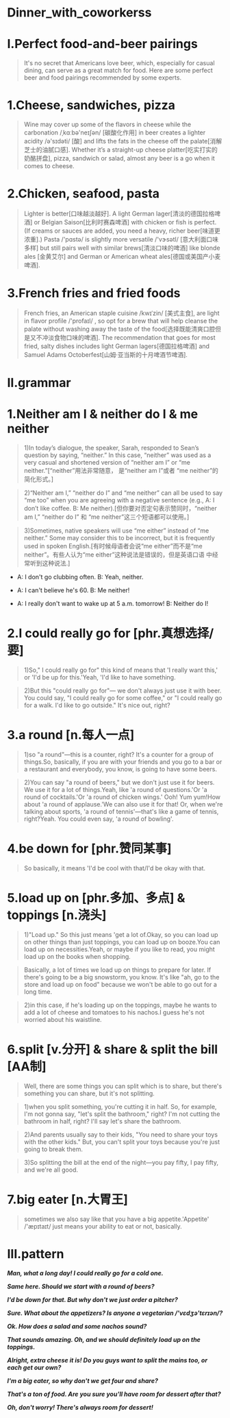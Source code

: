 # Dinner_with_coworkerss

# I.Perfect food-and-beer pairings
> It's no secret that Americans love beer, which, especially for casual dining, can serve as a great match for food. Here are some perfect beer and food pairings recommended by some experts.

# 1.Cheese, sandwiches, pizza
> Wine may cover up some of the flavors in cheese while the carbonation /ˌkɑːbə'neɪʃən/ [碳酸化作用] in beer creates a lighter acidity /ə'sɪdəti/ [酸] and lifts the fats in the cheese off the palate[消解芝士的油腻口感]. Whether it’s a straight-up cheese platter[吃实打实的奶酪拼盘], pizza, sandwich or salad, almost any beer is a go when it comes to cheese.

# 2.Chicken, seafood, pasta
> Lighter is better[口味越淡越好]. A light German lager[清淡的德国拉格啤酒] or Belgian Saison[比利时赛森啤酒] with chicken or fish is perfect. (If creams or sauces are added, you need a heavy, richer beer[味道更浓重].) Pasta /'pɑstə/ is slightly more versatile /'vɝsətl/ [意大利面口味多样] but still pairs well with similar brews[清淡口味的啤酒] like blonde ales [金黄艾尔] and German or American wheat ales[德国或美国产小麦啤酒].

# 3.French fries and fried foods 
> French fries, an American staple cuisine /kwɪˈzin/ [美式主食], are light in flavor profile /'profaɪl/ , so opt for a brew that will help cleanse the palate without washing away the taste of the food[选择既能清爽口腔但是又不冲淡食物口味的啤酒]. The recommendation that goes for most fried, salty dishes includes light German lagers[德国拉格啤酒] and Samuel Adams Octoberfest[山姆·亚当斯的十月啤酒节啤酒].

# II.grammar
# 1.Neither am I & neither do I & me neither 
> 1)In today’s dialogue, the speaker, Sarah, responded to Sean’s question by saying, “neither.” In this case, “neither” was used as a very casual and shortened version of “neither am I” or “me neither.”[“neither”用法非常随意， 是“neither am I”或者 “me neither”的简化形式。]

> 2)“Neither am I,” “neither do I” and “me neither” can all be used to say “me too” when you are agreeing with a negative sentence (e.g., A: I don’t like coffee. B: Me neither).[但你要对否定句表示赞同时，“neither am I,” “neither do I” 和 “me neither”这三个短语都可以使用。]

> 3)Sometimes, native speakers will use “me either” instead of “me neither.” Some may consider this to be incorrect, but it is frequently used in spoken English.[有时候母语者会说“me either”而不是“me neither”。有些人认为“me either”这种说法是错误的，但是英语口语 中经常听到这种说法.]

- A: I don't go clubbing often. B: Yeah, neither.

- A: I can't believe he's 60. B: Me neither!

- A: I really don't want to wake up at 5 a.m. tomorrow! B: Neither do I!

# 2.I could really go for [phr.真想选择/要]
> 1)So," I could really go for" this kind of means that 'I really want this,' or 'I'd be up for this.'Yeah, 'I'd like to have something.

> 2)But this "could really go for"— we don't always just use it with beer. You could say, "I could really go for some coffee," or "I could really go for a walk. I'd like to go outside." It's nice out, right?

# 3.a round [n.每人一点]
> 1)so "a round"—this is a counter, right? It's a counter for a group of things.So, basically, if you are with your friends and you go to a bar or a restaurant and everybody, you know, is going to have some beers. 

> 2)You can say "a round of beers," but we don't just use it for beers. We use it for a lot of things.Yeah, like 'a round of questions.'Or 'a round of cocktails.'Or 'a round of chicken wings.' Ooh! Yum yum!How about 'a round of applause.'We can also use it for that! Or, when we're talking about sports, 'a round of tennis'—that's like a game of tennis, right?Yeah. You could even say, 'a round of bowling'.

# 4.be down for [phr.赞同某事]
> So basically, it means 'I'd be cool with that/I'd be okay with that.

# 5.load up on [phr.多加、多点] & toppings [n.浇头]
> 1)"Load up." So this just means 'get a lot of.Okay, so you can load up on other things than just toppings, you can load up on booze.You can load up on necessities.Yeah, or maybe if you like to read, you might load up on the books when shopping.

> Basically, a lot of times we load up on things to prepare for later. If there's going to be a big snowstorm, you know. It's like "ah, go to the store and load up on food" because we won't be able to go out for a long time.

> 2)in this case, if he's loading up on the toppings, maybe he wants to add a lot of cheese and tomatoes to his nachos.I guess he's not worried about his waistline.

# 6.split [v.分开] & share & split the bill [AA制]
> Well, there are some things you can split which is to share, but there's something you can share, but it's not splitting.

> 1)when you split something, you're cutting it in half. So, for example, I'm not gonna say, "let's split the bathroom," right? I'm not cutting the bathroom in half, right? I'll say let's share the bathroom.

> 2)And parents usually say to their kids, "You need to share your toys with the other kids." But, you can't split your toys because you're just going to break them.

> 3)So splitting the bill at the end of the night—you pay fifty, I pay fifty, and we're all good.

# 7.big eater [n.大胃王]
> sometimes we also say like that you have a big appetite.'Appetite' /'æpɪtaɪt/ just means your ability to eat or not, basically.

# III.pattern
***Man, what a long day! I could really go for a cold one.***

***Same here. Should we start with a round of beers?***

***I'd be down for that. But why don't we just order a pitcher?***

***Sure. What about the appetizers? Is anyone a vegetarian /'vɛdʒə'tɛrɪən/?***

***Ok. How does a salad and some nachos sound?***

***That sounds amazing. Oh, and we should definitely load up on the toppings.***

***Alright, extra cheese it is! Do you guys want to split the mains too, or each get our own?***

***I'm a big eater, so why don't we get four and share?***

***That's a ton of food. Are you sure you'll have room for dessert after that?***

***Oh, don't worry! There's always room for dessert!***



